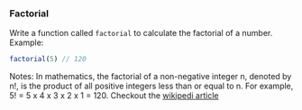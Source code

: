 ### Factorial

Write a function called ```factorial``` to calculate the factorial of a number.
Example:

```jsx
factorial(5) // 120
```

Notes: In mathematics, the factorial of a non-negative integer n, denoted by n!, is the product of all positive integers less than or equal to n. For example, 5! = 5 x 4 x 3 x 2 x 1 = 120. Checkout the [wikipedi article](https://en.wikipedia.org/wiki/Factorial)
